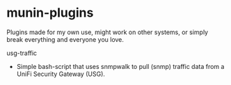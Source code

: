 # munin-plugins
Plugins made for my own use, might work on other systems, or simply break everything and everyone you love.

usg-traffic
- Simple bash-script that uses snmpwalk to pull (snmp) traffic data from a UniFi Security Gateway (USG).
